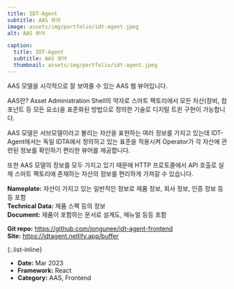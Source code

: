 ```yaml
---
title: IDT-Agent
subtitle: AAS 뷰어
image: assets/img/portfolio/idt-agent.jpeg
alt: AAS 뷰어

caption:
  title: IDT-Agent
  subtitle: AAS 뷰어
  thumbnail: assets/img/portfolio/idt-agent.jpeg
---
```


AAS 모델을 시각적으로 잘 보여줄 수 있는 AAS 웹 뷰어입니다.

AAS란? Asset Administration Shell의 약자로 스마트 팩토리에서 모든 자산(장비, 컴포넌트 등 모든 요소)을 표준화된 방법으로 정의한 기술로 디지털 트윈 구현이 가능합니다.

AAS 모델은 서브모델이라고 불리는 자산을 표현하는 여러 정보를 가지고 있는데 IDT-Agent에서는 독일 IDTA에서 정의하고 있는 표준을 적용시켜 Operator가 각 자산에 관련된 정보를 확인하기 편리한 뷰어를 제공합니다.

또한 AAS 모델의 정보를 모두 가지고 있기 때문에 HTTP 프로토콜에서 API 호출로 실제 스마트 팩토리에 존재하는 자산의 정보를 편리하게 가져갈 수 있습니다.

**Nameplate:** 자산이 가지고 있는 일반적인 정보로 제품 정보, 회사 정보, 인증 정보 등등 포함  
**Technical Data:** 제품 스펙 등의 정보  
**Document:** 제품이 포함하는 문서로 설계도, 메뉴얼 등등 포함

**Git repo:** <https://github.com/jongunee/idt-agent-frontend>  
**Site:** <https://idtagent.netlify.app/buffer>

{:.list-inline}

- **Date:** Mar 2023
- **Framework:** React
- **Category:** AAS, Frontend
